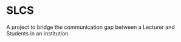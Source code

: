 # SLCS
A project to bridge the communication gap between a Lecturer and Students in an institution.
